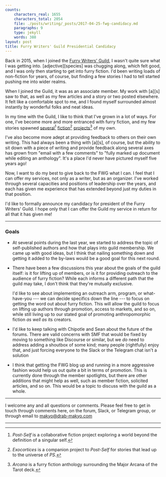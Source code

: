 ```yaml
---
counts:
    characters_real: 1655
    characters_total: 2054
    file: ./posts/writing/_posts/2017-04-25-fwg-candidacy.md
    paragraphs: 9
    type: jekyll
    words: 388
layout: post
title: Furry Writers' Guild Presidential Candidacy
---
```


Back in 2015, when I joined the [Furry Writers' Guild](https://furrywritersguild.com), I wasn't quite sure what I was getting into. [adjective][species] was chugging along, which felt good, and I was only then starting to get into furry fiction. I'd been writing loads of non-fiction for years, of course, but finding a few stories I had to tell started pushing me into wider realms.

When I joined the Guild, it was as an associate member. My work with [a][s] saw to that, as well as my few articles and a story or two posted elsewhere. It felt like a comfortable spot to me, and I found myself surrounded almost instantly by wonderful folks and neat ideas.

In my time with the Guild, I like to think that I've grown in a lot of ways. For one, I've become more and more entranced with furry fiction, and my few stories spawned [several](http://post-self.io)[^postself] [fiction](http://exocortic.es)[^exocortices] [projects](/anthologies/arcana)[^arcana] of my own.

I've also become more adept at providing feedback to others on their own writing. This had always been a thing with [a][s], of course, but the ability to sit down with a piece of writing and provide feedback along several axes has grown from "email with a few comments" to "fully marked up document while editing an anthology".  It's a place I'd never have pictured myself five years ago!

Now, I want to do my best to give back to the FWG what I can. I feel that I can offer my services, not only as a writer, but as an organizer. I've worked through several capacities and positions of leadership over the years, and each has given me experience that has extended beyond just my duties in that position.

I'd like to formally announce my candidacy for president of the Furry Writers' Guild. I hope only that I can offer the Guild my service in return for all that it has given me!

-----

### Goals

* At several points during the last year, we started to address the topic of self-published authors and how that plays into guild membership. We came up with good ideas, but I think that nailing something down and getting it added to the by-laws would be a good goal for this next round.
* There have been a few discussions this year about the goals of the guild itself: is it for lifting up of members, or is it for providing outreach to the audience of furry fiction? While each informs a different path that the guild may take, I don't think that they're mutually exclusive.

  I'd like to see about implementing an outreach arm, program, or what-have-you --- we can decide specifics down the line --- to focus on getting the word out about furry fiction. This will allow the guild to focus on lifting up authors through promotion, access to markets, and so on, while still living up to our stated goal of promoting anthropomorphic fiction *as well as* its creators.
* I'd like to keep talking with Chipotle and Sean about the future of the forums. There are valid concerns with SMF that would be fixed by moving to something like Discourse or similar, but we *do* need to address adding a shoutbox of some kind; many people (rightfully) enjoy that, and just forcing everyone to the Slack or the Telegram chat isn't a solution
* I think that getting the FWG blog up and running in a more aggressive fashion would help us out quite a bit in terms of promotion. This is currently done through the member spotlights, but there are other additions that might help as well, such as member fiction, solicited articles, and so on. This would be a topic to discuss with the guild as a whole.

-----

I welcome any and all questions or comments. Please feel free to get in touch through comments here, on the forum, Slack, or Telegram group, or through email to [makyo@drab-makyo.com](mailto:makyo@drab-makyo.com)

-----

[^postself]: *Post-Self* is a collaborative fiction project exploring a world beyond the definition of a singular self.
[^exocortices]: *Exocortices* is a companion project to *Post-Self* for stories that lead up to the universe of *PS*.
[^arcana]: *Arcana* is a furry fiction anthology surrounding the Major Arcana of the Tarot deck.
